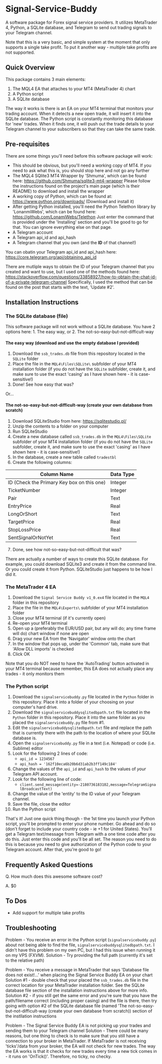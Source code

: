 # Signal-Service-Buddy
A software package for Forex signal service providers. It utilizes MetaTrader 4, Python, a SQLite database, and Telegram to send out trading signals
to your Telegram channel.

Note that this is a very basic, and simple system at the moment that only supports a single take profit. To put it another way - multiple take profits are not supported.


## Quick Overview
This package contains 3 main elements:
1. The MQL4 EA that attaches to your MT4 (MetaTrader 4) chart
2. A Python script
3. A SQLite database

The way it works is there is an EA on your MT4 terminal that monitors your trading account. When it detects a new open trade, it will insert it into the SQLite database.
The Python script is constantly monitoring this database for 'new' trades. When it finds one, it will push out the trade details to your Telegram channel
to your subscribers so that they can take the same trade.


## Pre-requisites
There are some things you'll need before this software package will work:
- This should be obvious, but you'll need a working copy of MT4. If you need to ask what this is, you should stop here and not go any further
- The MQL4 SQlite3 MT4 Wrapper by 'Shmuma', which can be found here: https://github.com/Shmuma/sqlite3-mt4-wrapper
Please follow the instructions found on the project's main page (which is their README) to download and install the wrapper
- A working copy of Python, which can be found at: https://www.python.org/downloads/ (Download and install it)
- After getting Python installed, you'll need the Python Telethon library by 'LonanmiWebs', which can be found here: https://github.com/LonamiWebs/Telethon
Just enter the command that is provided under the 'Installing' section and you'll be good to go for that. You can ignore everything else on that page.
- A Telegram account
- A Telegram api_id and api_hash
- A Telegram channel that you own (and the **ID** of that channel!)

You can obatin your Telegram api_id and api_hash here: https://core.telegram.org/api/obtaining_api_id

There are mutliple ways to obtain the ID of your Telegram channel that you created and want to use, but I used one of the methods found here: 
https://stackoverflow.com/questions/33858927/how-to-obtain-the-chat-id-of-a-private-telegram-channel
Specifically, I used the method that can be found on the post that starts with the text, 'Update #2'.


## Installation Instructions
### The SQLite database (file)
This software package will not work without a SQLite database. You have 2 options here: 1. The easy way, or 2. The not-so-easy-but-not-difficult-way
#### The easy way (download and use the empty database I provided)
1. Download the `ssb_trades.db` file from this repository located in the `SQLite` folder
2. Place the file in the `MQL4\Files\SQLite\` subfolder of your MT4 installation folder (if you do not have the `SQLite` subfolder, create it, and make sure to use 
the exact 'casing' as I have shown here - it is case-sensitive!)
3. Done! See how easy that was?

Or...
#### The not-so-easy-but-not-difficult-way (create your own database from scratch)
1. Download SQLiteStudio from here: https://sqlitestudio.pl/
2. Unzip the contents to a folder on your computer
3. Run SQLiteStudio
4. Create a new database called `ssb_trades.db` in the `MQL4\Files\SQLite` subfolder of your MT4 installation folder (if you do not have the `SQLite` subfolder, create it, and make sure to use 
the exact 'casing' as I have shown here - it is case-sensitive!)
5. In the database, create a new table called `tradestbl`
6. Create the following columns:

Column Name | Data Type
------------ | ------------
ID (Check the Primary Key box on this one) | Integer
TicketNumber | Integer
Pair | Text
EntryPrice | Real
LongOrShort | Text
TargetPrice | Real
StopLossPrice | Real
SentSignalOrNotYet | Text
7. Done, see how not-so-easy-but-not-difficult that was?

There are actually a number of ways to create this SQLite database. For example, you could download SQLite3 and create it from the command line. 
Or you could create it from Python. SQLiteStudio just happens to be how I did it.

### The MetaTrader 4 EA
1. Download the `Signal Service Buddy v1_0.ex4` file located in the `MQL4` folder in this repository
2. Place the file in the `MQL4\Experts\` subfolder of your MT4 installation folder
3. Close your MT4 terminal (if it's currently open)
4. Re-open your MT4 terminal
5. Open up a (preferably the EUR/USD pair, but any will do; any time frame will do) chart window if none are open
6. Drag your new EA from the 'Navigator' window onto the chart
7. In the window that pops up, under the 'Common' tab, make sure that 'Allow DLL imports' is checked
8. Click OK

Note that you do NOT need to have the 'AutoTrading' button activated in your MT4 terminal because remember, this EA does not actually place any trades - it only monitors them

### The Python script
1. Download the `signalservicebuddy.py` file located in the `Python` folder in this repository. Place it into a folder of your choosing on your computer's hard drive.
2. Download the `signalservicebuddysqlitedbpath.txt` file located in the `Python` folder in this repository. Place it into the same folder as you placed the `signalservicebuddy.py` file from #1.
3. Edit the `signalservicebuddysqlitedbpath.txt` file and replace the path that is currently there with the path to the location of where your SQLite database is.
4. Open the `signalservicebuddy.py` file in a text (i.e. Notepad) or code (i.e. Sublime) editor 
5. Look for the following 2 lines of code:
   - `api_id = 1234567`
   - `api_hash = '162f10eca6b20b6d31ab2b3ff149c184'`
6. Change the values of the `api_id` and `api_hash` to the values of *your* Telegram API account.
7. Look for the following line of code:
   - `client.send_message(entity=-2180736183102,message=TelegramSignalBroadcastText)`
7. Change the value of the 'entity' to the ID value of *your* Telegram channel.
8. Save the file, close the editor
9. Run the Python script

That's it! Just one quick thing though - the 1st time you launch your Python script, you'll be prompted to enter your phone number. 
Go ahead and do so (don't forget to include your country code - ie +1 for United States). You'll get a Telegram text/message from Telegram with a one time code after you do this.
Just enter this code and you'll be all set. The reason you need to do this is because you need to give authorization of the 
Python code to your Telegram account. After that, you're good to go!

## Frequently Asked Questions
Q. How much does this awesome software cost?

A. $0

## To Dos

* Add support for multiple take profits

## Troubleshooting
Problem - You receive an error in the Python script (`signalservicebuddy.py`) about not being able to find the file, 
`signalservicebuddysqlitedbpath.txt`. I didn't have this problem on my own PC, but I had this issue when running it on my VPS (FXVM).
Solution - Try providing the full path (currently it's set to the relative path)

Problem - You receive a message in MetaTrader that says 'Database file does not exist!...' when placing the Signal Service Buddy EA
on your chart
Solution #1 - double check that your placed the `ssb_trades.db` file in the correct location for your MetaTrader installation folder. 
See the SQLite database file section of the installation instructions above for more info.
Solution #2 - if you still get the same error and you're sure that you have the path/filename correct (including proper casing) and the
file is there, then try going with option #2 of the SQLite database file (named 'The not-so-easy-but-not-difficult-way (create your own database 
from scratch)) section of the instllation instructions

Problem - The Signal Service Buddy EA is not picking up your trades and sending them to your Telegram channel
Solution - There could be many reasons, but one thing to check is to make sure that you still have a connection to your broker in MetaTrader. If 
MetaTrader is not receiving 'ticks'/data from your broker, the EA will not check for new trades. The way the EA works is that it checks 
for new trades every time a new tick comes in - it runs on 'OnTick()'. Therefore, no ticky, no checky.


